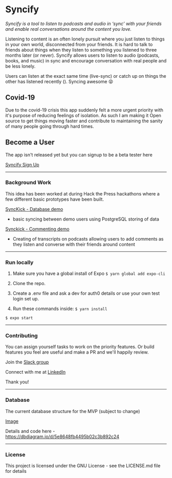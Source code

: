 # Syncify

_Syncify is a tool to listen to podcasts and audio in ‘sync’ with your friends and enable real conversations around the content you love._

Listening to content is an often lonely pursuit where you just listen to things in your own world, disconnected from your friends. It is hard to talk to friends about things when they listen to something you listened to three months later (or never). Syncify allows users to listen to audio (podcasts, books, and music) in sync and encourage conversation with real people and be less lonely.

Users can listen at the exact same time (live-sync) or catch up on things the other has listened recently (). Syncing awesome 😝

## Covid-19

Due to the covid-19 crisis this app suddenly felt a more urgent priority with it's purpose of reducing feelings of isolation. As such I am making it Open source to get things moving faster and contribute to maintaining the sanity of many people going through hard times.

## Become a User

The app isn't released yet but you can signup to be a beta tester here

[Syncify Sign Up](https://syncify.landen.co)

---
### Background Work

This idea has been worked at during Hack the Press hackathons where a few different basic prototypes have been built.

[SyncKick - Database demo](https://github.com/samjam48/SyncKick)
- basic syncing between demo users using PostgreSQL storing of data

[Synckick - Commenting demo](https://github.com/samjam48/sync-kick-hack)
- Creating of transcripts on podcasts allowing users to add comments as they listen and converse with their friends around content


---
### Run locally


1. Make sure you have a global install of Expo
`$ yarn global add expo-cli`

2. Clone the repo.

3. Create a .env file and ask a dev for auth0 details or use your own test login set up.

4. Run these commands inside:
`$ yarn install`

`$ expo start`

---
### Contributing
You can assign yourself tasks to work on the priority features. Or build features you feel are useful and make a PR and we'll happily review.

Join the [Slack group](https://join.slack.com/t/syncify-app/shared_invite/zt-ch9hm0av-EG1ILFkLx1qHyddw90YJrg)

Connect with me at [LinkedIn](https://www.linkedin.com/in/sharris48/)

Thank you!

---
### Database

The current database structure for the MVP (subject to change)

[Image](https://i.imgur.com/87wC3PK.png)

Details and code here - https://dbdiagram.io/d/5e8648fb4495b02c3b892c24

---
### License
This project is licensed under the GNU License - see the LICENSE.md file for details
